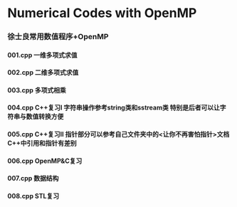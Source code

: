 # Numerical Codes with OpenMP
### 徐士良常用数值程序+OpenMP<br>


#### 001.cpp 一维多项式求值
#### 002.cpp 二维多项式求值
#### 003.cpp 多项式相乘
#### 004.cpp C++复习I 字符串操作参考string类和sstream类 特别是后者可以让字符串与数值转换方便
#### 005.cpp C++复习II 指针部分可以参考自己文件夹中的<让你不再害怕指针>文档 C++中引用和指针有差别
#### 006.cpp OpenMP&C复习
#### 007.cpp 数据结构
#### 008.cpp STL复习
